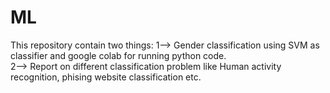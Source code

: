 # ML
This repository contain two things:
1--> Gender classification using SVM as classifier and google colab for running python code.</br>
2--> Report on different classification problem like Human activity recognition, phising website classification etc.
